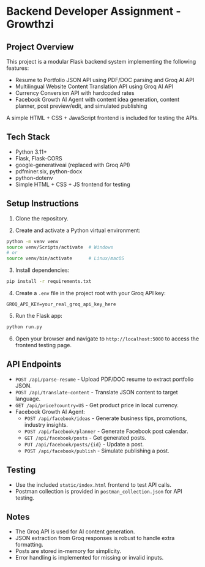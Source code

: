 # Backend Developer Assignment - Growthzi

## Project Overview

This project is a modular Flask backend system implementing the following features:

- Resume to Portfolio JSON API using PDF/DOC parsing and Groq AI API
- Multilingual Website Content Translation API using Groq AI API
- Currency Conversion API with hardcoded rates
- Facebook Growth AI Agent with content idea generation, content planner, post preview/edit, and simulated publishing

A simple HTML + CSS + JavaScript frontend is included for testing the APIs.

## Tech Stack

- Python 3.11+
- Flask, Flask-CORS
- google-generativeai (replaced with Groq API)
- pdfminer.six, python-docx
- python-dotenv
- Simple HTML + CSS + JS frontend for testing

## Setup Instructions

1. Clone the repository.

2. Create and activate a Python virtual environment:

```bash
python -m venv venv
source venv/Scripts/activate  # Windows
# or
source venv/bin/activate      # Linux/macOS
```

3. Install dependencies:

```bash
pip install -r requirements.txt
```

4. Create a `.env` file in the project root with your Groq API key:

```
GROQ_API_KEY=your_real_groq_api_key_here
```

5. Run the Flask app:

```bash
python run.py
```

6. Open your browser and navigate to `http://localhost:5000` to access the frontend testing page.

## API Endpoints

- `POST /api/parse-resume` - Upload PDF/DOC resume to extract portfolio JSON.
- `POST /api/translate-content` - Translate JSON content to target language.
- `GET /api/price?country=US` - Get product price in local currency.
- Facebook Growth AI Agent:
  - `POST /api/facebook/ideas` - Generate business tips, promotions, industry insights.
  - `POST /api/facebook/planner` - Generate Facebook post calendar.
  - `GET /api/facebook/posts` - Get generated posts.
  - `PUT /api/facebook/posts/{id}` - Update a post.
  - `POST /api/facebook/publish` - Simulate publishing a post.

## Testing

- Use the included `static/index.html` frontend to test API calls.
- Postman collection is provided in `postman_collection.json` for API testing.

## Notes

- The Groq API is used for AI content generation.
- JSON extraction from Groq responses is robust to handle extra formatting.
- Posts are stored in-memory for simplicity.
- Error handling is implemented for missing or invalid inputs.
